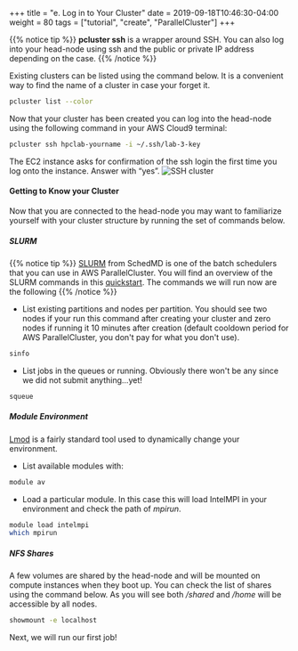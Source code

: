 +++
title = "e. Log in to Your Cluster"
date = 2019-09-18T10:46:30-04:00
weight = 80
tags = ["tutorial", "create", "ParallelCluster"]
+++

{{% notice tip %}}
**pcluster ssh** is a wrapper around SSH. You can also log into your head-node using ssh and the public or private IP address depending on the case.
{{% /notice %}}

Existing clusters can be listed using the command below. It is a convenient way to find the name of a cluster in case your forget it.

```bash
pcluster list --color
```

Now that your cluster has been created you can log into the head-node using the following command in your AWS Cloud9 terminal:

```bash
pcluster ssh hpclab-yourname -i ~/.ssh/lab-3-key
```

The EC2 instance asks for confirmation of the ssh login the first time you log onto the instance. Answer with “yes”.
![SSH cluster](/images/hpc-aws-parallelcluster-workshop/ec2-ssh-connect.png)

#### Getting to Know your Cluster

Now that you are connected to the head-node you may want to familiarize yourself with your cluster structure by running the set of commands below.

##### SLURM

{{% notice tip %}}
[SLURM](https://slurm.schedmd.com) from SchedMD is one of the batch schedulers that you can use in AWS ParallelCluster. You will find an overview of the SLURM commands in this [quickstart](https://slurm.schedmd.com/quickstart.html). The commands we will run now are the following
{{% /notice %}}

- List existing partitions and nodes per partition. You should see two nodes if your run this command after creating your cluster and zero nodes if running it 10 minutes after creation (default cooldown period for AWS ParallelCluster, you don't pay for what you don't use).
```bash
sinfo
```
- List jobs in the queues or running. Obviously there won't be any since we did not submit anything...yet!
```bash
squeue
```

##### Module Environment

[Lmod](https://lmod.readthedocs.io/en/latest/) is a fairly standard tool used to dynamically change your environment.

- List available modules with:
```bash
module av
```
- Load a particular module. In this case this will load IntelMPI in your environment and check the path of *mpirun*.
```bash
module load intelmpi
which mpirun
```

##### NFS Shares

A few volumes are shared by the head-node and will be mounted on compute instances when they boot up. You can check the list of shares using the command below. As you will see both */shared* and */home* will be accessible by all nodes.
```bash
showmount -e localhost
```

Next, we will run our first job!
